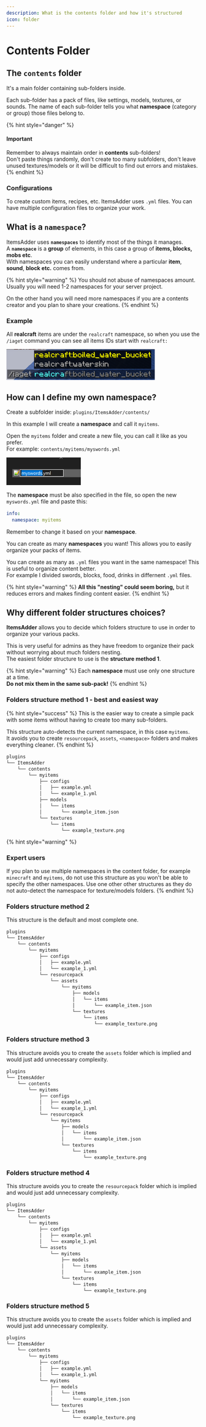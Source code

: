 ```yaml
---
description: What is the contents folder and how it's structured
icon: folder
---
```


# Contents Folder

## The `contents` folder

It's a main folder containing sub-folders inside.

Each sub-folder has a pack of files, like settings, models, textures, or sounds. The name of each sub-folder tells you what **namespace** (category or group) those files belong to.

{% hint style="danger" %}
#### **Important**

Remember to always maintain order in **contents** sub-folders!\
Don't paste things randomly, don't create too many subfolders, don't leave unused textures/models or it will be difficult to find out errors and mistakes.
{% endhint %}

### Configurations

To create custom items, recipes, etc. ItemsAdder uses `.yml` files. You can have multiple configuration files to organize your work.

## What is a `namespace`?

ItemsAdder uses **`namespaces`** to identify most of the things it manages.\
A **`namespace`** is a **group** of elements, in this case a group of **items, blocks, mobs etc**.\
With namespaces you can easily understand where a particular **item**, **sound**, **block etc.** comes from.

{% hint style="warning" %}
You should not abuse of namespaces amount. Usually you will need 1-2 namespaces for your server project.

On the other hand you will need more namespaces if you are a contents creator and you plan to share your creations.
{% endhint %}

### Example

All **realcraft** items are under the `realcraft` namespace, so when you use the `/iaget` command you can see all items IDs start with `realcraft:`

![](<../../.gitbook/assets/image (223).png>)

## How can I define my own namespace?

Create a subfolder inside: `plugins/ItemsAdder/contents/`

In this example I will create a **namespace** and call it `myitems`.

Open the `myitems` folder and create a new file, you can call it like as you prefer.\
For example: `contents/myitems/myswords.yml`

![](../../.gitbook/assets/my_swords_yml.png)

The **namespace** must be also specified in the file, so open the new `myswords.yml` file and paste this:

```yaml
info:
  namespace: myitems
```

Remember to change it based on your **namespace**.

You can create as many **namespaces** you want! This allows you to easily organize your packs of items.

You can create as many as `.yml` files you want in the same namespace! This is useful to organize content better.\
For example I divided swords, blocks, food, drinks in differnent `.yml` files.

{% hint style="warning" %}
**All this "nesting" could seem boring,** but it reduces errors and makes finding content easier.
{% endhint %}

## Why different folder structures choices?

**ItemsAdder** allows you to decide which folders structure to use in order to organize your various packs.

This is very useful for admins as they have freedom to organize their pack without worrying about much folders nesting.\
The easiest folder structure to use is the **structure method 1**.

{% hint style="warning" %}
Each **namespace** must use only one structure at a time.\
**Do not mix them in the same sub-pack!**
{% endhint %}

### Folders structure method 1 - best and easiest way

{% hint style="success" %}
This is the easier way to create a simple pack with some items without having to create too many sub-folders.

This structure auto-detects the current namespace, in this case `myitems`.\
It avoids you to create `resourcepack`, `assets`, `<namespace>` folders and makes everything cleaner.
{% endhint %}

```
plugins
└── ItemsAdder
    └── contents
        └── myitems
            ├── configs
            │   ├── example.yml
            │   └── example_1.yml
            ├── models
            │   └── items
            │       └── example_item.json
            └── textures
                └── items
                    └── example_texture.png
```

{% hint style="warning" %}
### Expert users

If you plan to use multiple namespaces in the content folder, for example `minecraft` and `myitems`, do not use this structure as you won't be able to specify the other namespaces. Use one other other structures as they do not auto-detect the namespace for texture/models folders.
{% endhint %}

### Folders structure method 2

This structure is the default and most complete one.

```
plugins
└── ItemsAdder
    └── contents
        └── myitems
            ├── configs
            │   ├── example.yml
            │   └── example_1.yml
            └── resourcepack
                └── assets
                    └── myitems
                        ├── models
                        │   └── items
                        │       └── example_item.json
                        └── textures
                            └── items
                                └── example_texture.png
```

### Folders structure method 3

This structure avoids you to create the `assets` folder which is implied and would just add unnecessary complexity.

```
plugins
└── ItemsAdder
    └── contents
        └── myitems
            ├── configs
            │   ├── example.yml
            │   └── example_1.yml
            └── resourcepack
                └── myitems
                    ├── models
                    │   └── items
                    │       └── example_item.json
                    └── textures
                        └── items
                            └── example_texture.png
```

### Folders structure method 4

This structure avoids you to create the `resourcepack` folder which is implied and would just add unnecessary complexity.

```
plugins
└── ItemsAdder
    └── contents
        └── myitems
            ├── configs
            │   ├── example.yml
            │   └── example_1.yml
            └── assets
                └── myitems
                    ├── models
                    │   └── items
                    │       └── example_item.json
                    └── textures
                        └── items
                            └── example_texture.png
```

### Folders structure method 5

This structure avoids you to create the `assets` folder which is implied and would just add unnecessary complexity.

```
plugins
└── ItemsAdder
    └── contents
        └── myitems
            ├── configs
            │   ├── example.yml
            │   └── example_1.yml
            └── myitems
                ├── models
                │   └── items
                │       └── example_item.json
                └── textures
                    └── items
                        └── example_texture.png
```
